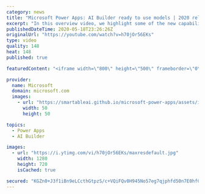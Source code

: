 ```yaml
---
category: news
title: "Microsoft Power Apps: AI Builder ready to use models | 2020 release wave 1 overview"
excerpt: "In this overview video, we highlight some of the new capabilities included in the latest update to Microsoft Power Apps, AI Builder ready to use models.     Here are the capabilities covered:   • Entity extraction helps you by identifying and extracting people, dates, places, locations, etc. from text"
publishedDateTime: 2020-05-18T23:26:26Z
originalUrl: "https://youtube.com/watch?v=h70jOr56EKs"
type: video
quality: 148
heat: 148
published: true

featuredContent: "<iframe width=\"800\" height=\"500\" frameborder=\"0\" src=\"https://www.youtube.com/embed/h70jOr56EKs\" allow=\"accelerometer; autoplay; encrypted-media; gyroscope; picture-in-picture\" allowfullscreen></iframe>"

provider:
  name: Microsoft
  domain: microsoft.com
  images:
    - url: "https://smartableai.github.io/microsoft-power-apps/assets/images/organizations/microsoft.com-50x50.jpg"
      width: 50
      height: 50

topics:
  - Power Apps
  - AI Builder

images:
  - url: "https://i.ytimg.com/vi/h70jOr56EKs/maxresdefault.jpg"
    width: 1280
    height: 720
    isCached: true

secured: "KGZn0+J3f1iBn9eLCcthGtpzS/c+VQiFQv0H945No57eg7qjphfd50n7E0hfGXUPEtIsxfUaBTw4VUQXxwFgL+5ucjTA/PcOtj0AZMnBrDP8EOSUiPbT+6khJp5oWAsFEHTbV7TuHNoNO0r44wJeD8hOKjDWOs6G+jjQDaXRXLRjQdQZFDHN4v/UbBLr2u65BMD6XZ6irTN2xasSnTeCf9hEyT0XFgLMbXP9ulzteMdV0GgEVxu6BrrsiuX2WG4qm7RC0lnFBKMpPpGvsK6TKGq2T3nwBSrRreHLDIL13NYPk4UirMH/mkEWinvLZiIvh9n5LZCGne4JRCgZk1j/EBdG2Ow9d62rfdREln+rmlgDTefueLPbOz+kJUrtmDcFwVCq3n31abvIiGpfO1UKxkdtUO1tRPouo1b9P5bMVTB9TtGN4bYJajK09/pxCj/6;kRJiyFJoTx6kf7dWRYgA7g=="
---
```


